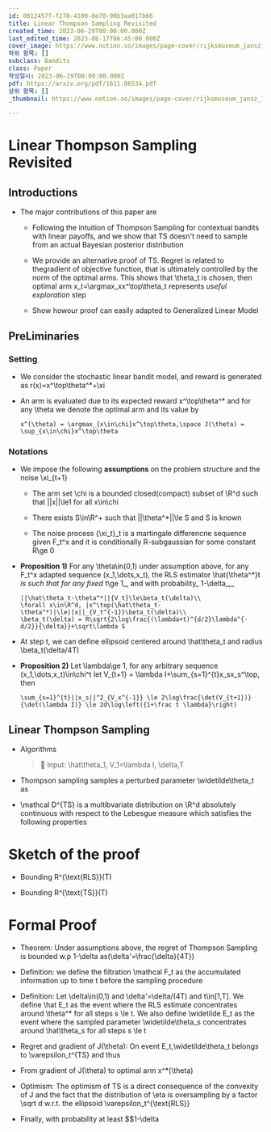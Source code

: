 ```yaml
---
id: 0012457f-f278-4109-8e70-90b3aa017b66
title: Linear Thompson Sampling Revisited
created_time: 2023-06-29T00:00:00.000Z
last_edited_time: 2023-08-17T06:45:00.000Z
cover_image: https://www.notion.so/images/page-cover/rijksmuseum_jansz_1649.jpg
하위 항목: []
subclass: Bandits
class: Paper
작성일시: 2023-06-29T00:00:00.000Z
pdf: https://arxiv.org/pdf/1611.06534.pdf
상위 항목: []
_thumbnail: https://www.notion.so/images/page-cover/rijksmuseum_jansz_1649.jpg

---
```


# Linear Thompson Sampling Revisited

## Introductions

*   The major contributions of this paper are

    *   Following the intuition of Thompson Sampling for contextual bandits with linear payoffs, and we show that TS doesn't need to sample from an actual Bayesian posterior distribution

    *   We provide an alternative proof of TS. Regret is related to thegradient of objective function, that is ultimately controlled by the norm of the optimal arms. This shows that \theta\_t is chosen, then optimal arm x\_t=\argmax\_xx^\top\theta\_t represents *useful exploration* step

    *   Show howour proof can easily adapted to Generalized Linear Model

## PreLiminaries

### Setting

*   We consider the stochastic linear bandit model, and reward is generated as r(x)=x^\top\theta^\*+\xi

*   An arm is evaluated due to its expected reward x^\top\theta^\* and for any \theta we denote the optimal arm and its value by

    ```undefined
    x^(\theta) = \argmax_{x\in\chi}x^\top\theta,\space J(\theta) = \sup_{x\in\chi}x^\top\theta
    ```

### Notations

*   We impose the following **assumptions** on the problem structure and the noise \xi\_{t+1}

    *   The arm set \chi is a bounded closed(compact) subset of \R^d such that ||x||\le1 for all x\in\chi

    *   There exists S\in\R^+ such that ||\theta^\*||\le S and S is known

    *   The noise process {\xi\_t}\_t is a martingale differencne sequence given F\_t^x and it is conditionally R-subgaussian for some constant R\ge 0

*   **Proposition 1)** For any \theta\in(0,1) under assumption above, for any F\_t^x adapted sequence (x\_1,\dots,x\_t), the RLS estimator \hat{\theta^\*}t *is such that for any fixed* t\ge 1\_, and with probability\_ 1-\delta\_,\_

    ```undefined
    ||\hat\theta_t-\theta^*||{V_t}\le\beta_t(\delta)\\
    \forall x\in\R^d, |x^\top(\hat\theta_t-\theta^*)|\le||x||_{V_t^{-1}}\beta_t(\delta)\\
    \beta_t(\delta) = R\sqrt{2\log\frac{(\lambda+t)^{d/2}\lambda^{-d/2}}{\delta}}+\sqrt\lambda S
    ```

*   At step t, we can define ellipsoid centered around \hat\theta\_t and radius \beta\_t(\delta/4T)

*   **Proposition 2)** Let \lambda\ge 1, for any arbitrary sequence (x\_1,\dots,x\_t)\in\chi^t let V\_{t+1} = \lambda I+\sum\_{s=1}^{t}x\_sx\_s^\top, then

    ```undefined
    \sum_{s=1}^{t}||x_s||^2_{V_x^{-1}} \le 2\log\frac{\det(V_{t+1})}{\det(\lambda I)} \le 2d\log\left({1+\frac t \lambda}\right)
    ```

## Linear Thompson Sampling

*   Algorithms

    > 📖 Input: \hat\theta\_1, V\_1=\lambda I, \delta,T

*   Thompson sampling samples a perturbed parameter \widetilde\theta\_t as

*   \mathcal D^{TS} is a multibvariate distribution on \R^d absolutely continuous with respect to the Lebesgue measure which satisfies the following properties

# Sketch of the proof

*   Bounding R^{\text{RLS}}(T)

*   Bounding R^{\text{TS}}(T)

# Formal Proof

*   Theorem: Under assumptions above, the regret of Thompson Sampling is bounded w\.p 1-\delta as(\delta'=\frac{\delta}{4T})

*   Definition: we define the filtration \mathcal F\_t as the accumulated information up to time t before the sampling procedure

*   Definition: Let \delta\in(0,1) and \delta'=\delta/(4T) and t\in\[1,T]. We define \hat E\_t as the event where the RLS estimate concentrates around \theta^\* for all steps s \le t. We also define \widetilde E\_t as the event where the sampled parameter \widetilde\theta\_s concentrates around \hat\theta\_s for all steps s \le t

*   Regret and gradient of J(\theta): On event E\_t,\widetilde\theta\_t belongs to \varepsilon\_t^{TS} and thus

*   From gradient of J(\theta) to optimal arm x^\*(\theta)

*   Optimism: The optimism of TS is a direct consequence of the convexity of J and the fact that the distribution of \eta is oversampling by a factor \sqrt d w\.r.t. the ellipsoid \varepsilon\_t^{\text{RLS}}

*   Finally, with probability at least $$1-\delta
